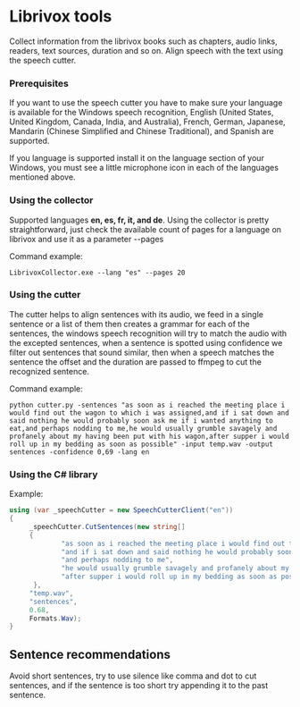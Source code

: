 # Librivox tools
Collect information from the librivox books such as chapters, audio links, readers, text sources, duration and so on. Align speech with the text using the speech cutter.

### Prerequisites

If you want to use the speech cutter you have to make sure your language is available for the Windows speech recognition, English (United States, United Kingdom, Canada, India, and Australia), French, German, Japanese, Mandarin (Chinese Simplified and Chinese Traditional), and Spanish are supported.

If you language is supported install it on the language section of your Windows, you must see a little microphone icon in each of the languages mentioned above.

### Using the collector

Supported languages **en, es, fr, it, and de**. 
Using the collector is pretty straightforward, just check the available count of pages for a language on librivox and use it as a parameter --pages

Command example:
```
LibrivoxCollector.exe --lang "es" --pages 20
```

### Using the cutter

The cutter helps to align sentences with its audio, we feed in a single sentence or a list of them then creates a grammar for each of the sentences, the windows speech recognition will try to match the audio with the excepted sentences, when a sentence is spotted using confidence we filter out sentences that sound similar, then when a speech matches the sentence the offset and the duration are passed to ffmpeg to cut the recognized sentence.

Command example:
```
python cutter.py -sentences "as soon as i reached the meeting place i would find out the wagon to which i was assigned,and if i sat down and said nothing he would probably soon ask me if i wanted anything to eat,and perhaps nodding to me,he would usually grumble savagely and profanely about my having been put with his wagon,after supper i would roll up in my bedding as soon as possible" -input temp.wav -output sentences -confidence 0,69 -lang en
```
### Using the C# library 

Example:
```cs
using (var _speechCutter = new SpeechCutterClient("en"))
{
     _speechCutter.CutSentences(new string[]
     {
             "as soon as i reached the meeting place i would find out the wagon to which i was assigned",
             "and if i sat down and said nothing he would probably soon ask me if i wanted anything to eat",
             "and perhaps nodding to me",
             "he would usually grumble savagely and profanely about my having been put with his wagon",
             "after supper i would roll up in my bedding as soon as possible"
      },
     "temp.wav",
     "sentences",
     0.68,
     Formats.Wav);          
}
```

## Sentence recommendations

Avoid short sentences, try to use silence like comma and dot to cut sentences, and if the sentence is too short try appending it to the past sentence.

